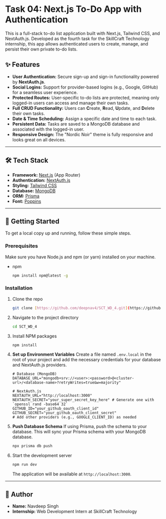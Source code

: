 # Task 04: Next.js To-Do App with Authentication

This is a full-stack to-do list application built with Next.js, Tailwind CSS, and NextAuth.js. Developed as the fourth task for the SkillCraft Technology internship, this app allows authenticated users to create, manage, and persist their own private to-do lists.


## ✨ Features

* **User Authentication:** Secure sign-up and sign-in functionality powered by **NextAuth.js**.
* **Social Logins:** Support for provider-based logins (e.g., Google, GitHub) for a seamless user experience.
* **Protected Routes:** User-specific to-do lists are protected, meaning only logged-in users can access and manage their own tasks.
* **Full CRUD Functionality:** Users can **C**reate, **R**ead, **U**pdate, and **D**elete their own tasks.
* **Date & Time Scheduling:** Assign a specific date and time to each task.
* **Persistent Data:** Tasks are saved to a MongoDB database and associated with the logged-in user.
* **Responsive Design:** The "Nordic Noir" theme is fully responsive and looks great on all devices.

---

## 🛠️ Tech Stack

* **Framework:** [Next.js](https://nextjs.org/) (App Router)
* **Authentication:** [NextAuth.js](https://next-auth.js.org/)
* **Styling:** [Tailwind CSS](https://tailwindcss.com/)
* **Database:** [MongoDB](https://www.mongodb.com/)
* **ORM:** [Prisma](https://www.prisma.io/)
* **Font:** [Poppins](https://fonts.google.com/specimen/Poppins)

---

## 🚀 Getting Started

To get a local copy up and running, follow these simple steps.

### Prerequisites

Make sure you have Node.js and npm (or yarn) installed on your machine.

* npm
    ```sh
    npm install npm@latest -g
    ```

### Installation

1.  Clone the repo
    ```sh
    git clone [https://github.com/deepnav4/SCT_WD_4.git](https://github.com/deepnav4/SCT_WD_4.git)
    ```
2.  Navigate to the project directory
    ```sh
    cd SCT_WD_4
    ```
3.  Install NPM packages
    ```sh
    npm install
    ```
4.  **Set up Environment Variables**
    Create a file named `.env.local` in the root of your project and add the necessary credentials for your database and NextAuth.js providers.

    ```env
    # Database (MongoDB)
    DATABASE_URL="mongodb+srv://<user>:<password>@<cluster-url>/<database-name>?retryWrites=true&w=majority"

    # NextAuth.js
    NEXTAUTH_URL="http://localhost:3000"
    NEXTAUTH_SECRET="your_super_secret_key_here" # Generate one with `openssl rand -base64 32`
    GITHUB_ID="your_github_oauth_client_id"
    GITHUB_SECRET="your_github_oauth_client_secret"
    # Add other providers (e.g., GOOGLE_CLIENT_ID) as needed
    ```
5.  **Push Database Schema**
    If using Prisma, push the schema to your database. This will sync your Prisma schema with your MongoDB database.
    ```sh
    npx prisma db push
    ```
6.  Start the development server
    ```sh
    npm run dev
    ```
    The application will be available at `http://localhost:3000`.

---

## 👤 Author

* **Name:** Navdeep Singh
* **Internship:** Web Development Intern at SkillCraft Technology
